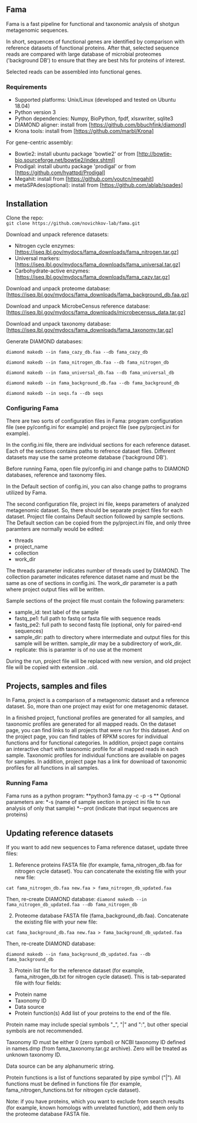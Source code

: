 ## Fama

Fama is a fast pipeline for functional and taxonomic analysis of shotgun metagenomic sequences. 

In short, sequences of functional genes are identified by comparison with reference datasets of functional proteins. After that, selected sequence reads are compared with large database of microbial proteomes ('background DB') to ensure that they are best hits for proteins of interest.

Selected reads can be assembled into functional genes.


### Requirements
* Supported platforms: Unix/Linux (developed and tested on Ubuntu 18.04)
* Python version 3
* Python dependencies: Numpy, BioPython, fpdf, xlsxwriter, sqlite3
* DIAMOND aligner: install from [https://github.com/bbuchfink/diamond]
* Krona tools: install from [https://github.com/marbl/Krona]

For gene-centric assembly:

* Bowtie2: install ubuntu package 'bowtie2' or from [http://bowtie-bio.sourceforge.net/bowtie2/index.shtml]
* Prodigal: install ubuntu package 'prodigal' or from [https://github.com/hyattpd/Prodigal]
* Megahit: install from [https://github.com/voutcn/megahit]
* metaSPAdes(optional): install from [https://github.com/ablab/spades]


## Installation
Clone the repo:  
`git clone https://github.com/novichkov-lab/fama.git`

Download and unpack reference datasets:
* Nitrogen cycle enzymes: [https://iseq.lbl.gov/mydocs/fama_downloads/fama_nitrogen.tar.gz] 
* Universal markers: [https://iseq.lbl.gov/mydocs/fama_downloads/fama_universal.tar.gz] 
* Carbohydrate-active enzymes: [https://iseq.lbl.gov/mydocs/fama_downloads/fama_cazy.tar.gz] 

Download and unpack proteome database: [https://iseq.lbl.gov/mydocs/fama_downloads/fama_background_db.faa.gz] 

Download and unpack MicrobeCensus reference database: [https://iseq.lbl.gov/mydocs/fama_downloads/microbecensus_data.tar.gz] 

Download and unpack taxonomy database: [https://iseq.lbl.gov/mydocs/fama_downloads/fama_taxonomy.tar.gz] 


Generate DIAMOND databases:  

`diamond makedb --in fama_cazy_db.faa --db fama_cazy_db`

`diamond makedb --in fama_nitrogen_db.faa --db fama_nitrogen_db`

`diamond makedb --in fama_universal_db.faa --db fama_universal_db`

`diamond makedb --in fama_background_db.faa --db fama_background_db`

`diamond makedb --in seqs.fa --db seqs`



### Configuring Fama
There are two sorts of configuration files in Fama: program configuration file (see py/config.ini for example) and project file (see py/project.ini for example).

In the config.ini file, there are individual sections for each reference dataset. Each of the sections contains paths to refrence dataset files. Different datasets may use the same proteome database ('background DB').

Before running Fama, open file py/config.ini and change paths to DIAMOND databases, reference and taxonomy files.

In the Default section of config.ini, you can also change paths to programs utilized by Fama.


The second configuration file, project ini file, keeps parameters of analyzed metagenomic dataset. So, there should be separate project files for each dataset. 
Project file contains Default section followed by sample sections. The Default section can be copied from the py/project.ini file, and only three paramters are normally would be edited:
* threads
* project_name
* collection
* work_dir

The threads parameter indicates number of threads used by DIAMOND.
The collection parameter indicates reference dataset name and must be the same as one of sections in config.ini.
The work_dir parameter is a path where project output files will be written.

Sample sections of the project file must contain the following parameters:
* sample_id: text label of the sample
* fastq_pe1: full path to fastq or fasta file with sequence reads
* fastq_pe2: full path to second fastq file (optional, only for paired-end sequences) 
* sample_dir: path to directory where intermediate and output files for this sample will be written. sample_dir may be a subdirectory of work_dir.
* replicate: this is paramter is of no use at the moment

During the run, project file will be replaced with new version, and old project file will be copied with extension .<number>.old.

## Projects, samples and files

In Fama, project is a comparison of a metagenomic dataset and a reference dataset. So, more than one project may exist for one metagenomic dataset. 

In a finished project, functional profiles are generated for all samples, and taxonomic profiles are generated for all mapped reads. On the dataset page, you can find links to all projects that were run for this dataset. And on the
project page, you can find tables of RPKM scores for individual functions and for functional categories. In addition, project page contains an interactive chart with taxonomic profile for all mapped reads in each sample. 
Taxonomic profiles for individual functions are available on pages for samples. In addition, project page has a link for download of taxonomic profiles for all functions in all samples.

### Running Fama

Fama runs as a python program:
**python3 fama.py -c <config ini file path> -p <project ini file path> -s **
Optional parameters are: 
*-s  (name of sample section in project ini file to run analysis of only that sample)
*--prot (indicate that input sequences are proteins)

## Updating reference datasets
If you want to add new sequences to Fama reference dataset, update three files:

1. Reference proteins FASTA file (for example, fama_nitrogen_db.faa for nitrogen cycle dataset). You can concatenate the existing file with your new file:

`cat fama_nitrogen_db.faa new.faa > fama_nitrogen_db_updated.faa`

Then, re-create DIAMOND database:
`diamond makedb --in fama_nitrogen_db_updated.faa --db fama_nitrogen_db`

2. Proteome database FASTA file (fama_background_db.faa). Concatenate the existing file with your new file:

`cat fama_background_db.faa new.faa > fama_background_db_updated.faa`

Then, re-create DIAMOND database:

`diamond makedb --in fama_background_db_updated.faa --db fama_background_db`

3. Protein list file for the reference dataset (for example, fama_nitrogen_db.txt for nitrogen cycle dataset). This is tab-separated file with four fields:
* Protein name
* Taxonomy ID
* Data source
* Protein function(s)
Add list of your proteins to the end of the file.

Protein name may include special symbols "_", "|" and ":", but other special symbols are not recommended.

Taxonomy ID must be either 0 (zero symbol) or NCBI taxonomy ID defined in names.dmp (from fama_taxonomy.tar.gz archive). Zero will be treated as unknown taxonomy ID.

Data source can be any alphanumeric string.

Protein functions is a list of functions separated by pipe symbol ("|"). All functions must be defined in functions file (for example, fama_nitrogen_functions.txt for nitrogen cycle dataset). 

Note: if you have proteins, which you want to exclude from search results (for example, known homologs with unrelated function), add them only to the proteome database FASTA file.
